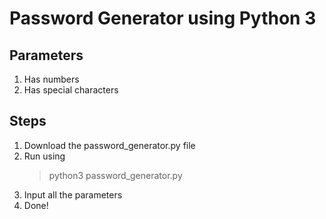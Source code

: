# Password Generator using Python 3

## Parameters
1. Has numbers
2. Has special characters

## Steps
1. Download the password_generator.py file
2. Run using
   > python3 password_generator.py
3. Input all the parameters
4. Done!

